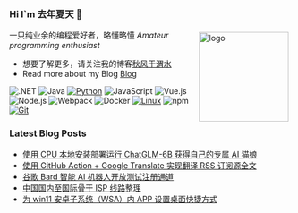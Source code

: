 ### Hi I`m 去年夏天 👋

<img src="https://github-readme-stats.vercel.app/api?username=tjsky&show_icons=true" alt="logo" height="160" align="right" style="margin: 5px; margin-bottom: 20px;" />

一只纯业余的编程爱好者，略懂略懂 *Amateur programming enthusiast*

- 想要了解更多，请关注我的博客[秋风于渭水](https://www.tjsky.net)
- Read more about my Blog [Blog](https://www.tjsky.net)

![.NET](https://img.shields.io/badge/.NET-512BD4?style=flat-square&logo=C-Sharp&logoColor=ffffff)
![Java](https://img.shields.io/badge/-Java-007396?style=flat-square&logo=java&logoColor=ffffff)
[![Python](https://img.shields.io/badge/-Python-3776AB?style=flat-square&logo=python&logoColor=ffffff)](https://www.python.org/)
![JavaScript](https://img.shields.io/badge/JavaScript-F7DF1E?style=flat-square&logo=JavaScript&logoColor=ffffff)
![Vue.js](https://img.shields.io/badge/-Vue.js-4FC08D?style=flat-square&logo=Vue.js&logoColor=ffffff)
![Node.js](https://img.shields.io/badge/-Node.js-68A063?style=flat-square&logo=Node.js&logoColor=ffffff)
![Webpack](https://img.shields.io/badge/-Webpack-8DD6F9?style=flat-square&logo=webpack&logoColor=ffffff)
![Docker](https://img.shields.io/badge/Docker-2496ED?style=flat-square&logo=docker&logoColor=ffffff)
[![Linux](https://img.shields.io/badge/-Linux-333333?style=flat-square&logo=linux&logoColor=white)](https://www.linuxfoundation.org/)
![npm](https://img.shields.io/badge/-NPM-CB3837?style=flat-square&logo=npm&logoColor=white)
[![Git](https://img.shields.io/badge/-Git-f05032?style=flat-square&logo=git&logoColor=white)](https://git-scm.com/)


### Latest Blog Posts
 
<!-- BLOG-POST-LIST:START -->
- [使用 CPU 本地安装部署运行 ChatGLM-6B 获得自己的专属 AI 猫娘](https://www.tjsky.net/tutorial/664?pk_campaign=feed&pk_kwd=%25e4%25bd%25bf%25e7%2594%25a8-cpu-%25e6%259c%25ac%25e5%259c%25b0%25e8%25bf%2590%25e8%25a1%258c-chatglm-6b-%25e8%258e%25b7%25e5%25be%2597%25e8%2587%25aa%25e5%25b7%25b1%25e7%259a%2584%25e4%25b8%2593%25e5%25b1%259e-ai-%25e7%258c%25ab%25e5%25a8%2598)
- [使用 GitHub Action + Google Translate 实现翻译 RSS 订阅源全文](https://www.tjsky.net/tutorial/644?pk_campaign=feed&pk_kwd=%25e4%25bd%25bf%25e7%2594%25a8-github-action-google-translate-%25e5%25ae%259e%25e7%258e%25b0-rss-%25e7%25bf%25bb%25e8%25af%2591%25ef%25bc%2588%25e8%25ae%25a2%25e9%2598%2585%25e6%25ba%2590%25e5%2585%25a8%25e6%2596%2587%25ef%25bc%2589)
- [谷歌 Bard 智能 AI 机器人开放测试注册通道](https://www.tjsky.net/tutorial/640?pk_campaign=feed&pk_kwd=%25e8%25b0%25b7%25e6%25ad%258c-bard-%25e6%2599%25ba%25e8%2583%25bd-ai-%25e6%259c%25ba%25e5%2599%25a8%25e4%25ba%25ba%25e5%25bc%2580%25e6%2594%25be%25e6%25b5%258b%25e8%25af%2595%25e6%25b3%25a8%25e5%2586%258c%25e9%2580%259a%25e9%2581%2593)
- [中国国内至国际骨干 ISP 线路整理](https://www.tjsky.net/tutorial/633?pk_campaign=feed&pk_kwd=%25e4%25b8%25ad%25e5%259b%25bd%25e5%259b%25bd%25e5%2586%2585%25e8%2587%25b3%25e5%259b%25bd%25e9%2599%2585%25e9%25aa%25a8%25e5%25b9%25b2-isp-%25e7%25ba%25bf%25e8%25b7%25af%25e6%2595%25b4%25e7%2590%2586)
- [为 win11 安卓子系统（WSA）内 APP 设置桌面快捷方式](https://www.tjsky.net/tutorial/630?pk_campaign=feed&pk_kwd=%25e4%25b8%25ba-win11-%25e5%25ae%2589%25e5%258d%2593%25e5%25ad%2590%25e7%25b3%25bb%25e7%25bb%259f%25ef%25bc%2588wsa%25ef%25bc%2589%25e5%2586%2585-app-%25e8%25ae%25be%25e7%25bd%25ae%25e6%25a1%258c%25e9%259d%25a2%25e5%25bf%25ab%25e6%258d%25b7%25e6%2596%25b9%25e5%25bc%258f)
<!-- BLOG-POST-LIST:END -->
